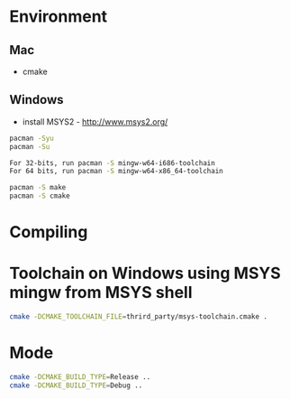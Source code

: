 # Environment

## Mac

* cmake


## Windows

* install MSYS2 - http://www.msys2.org/

```bash
pacman -Syu
pacman -Su

For 32-bits, run pacman -S mingw-w64-i686-toolchain
For 64 bits, run pacman -S mingw-w64-x86_64-toolchain

pacman -S make
pacman -S cmake
```




# Compiling

# Toolchain on Windows using MSYS mingw from MSYS shell

```bash
cmake -DCMAKE_TOOLCHAIN_FILE=thrird_party/msys-toolchain.cmake .

```

# Mode

```bash
cmake -DCMAKE_BUILD_TYPE=Release ..
cmake -DCMAKE_BUILD_TYPE=Debug ..

```

